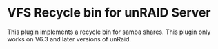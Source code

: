VFS Recycle bin for unRAID Server
=================================

This plugin implements a recycle bin for samba shares.  This plugin only works on V6.3 and later versions of unRaid.
